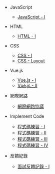 - JavaScript

  - [JavaScript - I](Interview-frontend-javascript-I.md)


- HTML

  - [HTML - I](Interview-frontend-html-I.md)

- CSS

  - [CSS - I](Interview-frontend-css-I.md)
  - [CSS - Layout](Interview-frontend-css-layout.md)

- Vue.js

  - [Vue.js - I](Interview-frontend-vue-I.md)
  - [Vue.js - II](Interview-frontend-vue-II.md)

- 網際網路

  - [網際網路協議](Interview-frontend-https.md)

- Implement Code

  - [程式碼練習 - I](Interview-frontend-code-I.md)
  - [程式碼練習 - II](Interview-frontend-code-II.md)
  - [程式碼練習 - III](Interview-frontend-code-III.md)
  - [程式碼練習 - IV](Interview-frontend-code-IV.md)

- 反饋紀錄
  
  - [面試反饋記錄 - I](Interview-feedback-I.md)